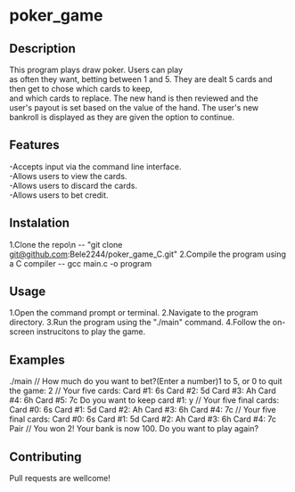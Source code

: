 # poker_game

## Description
  This program plays draw poker.  Users can play  
  as often they want, betting between 1 and 5.  They
  are dealt 5 cards and then get to chose which cards to keep,  
  and which cards to replace.  The new hand is then reviewed and the   
  user's payout is set based on the value of the hand. The user's new  
  bankroll is displayed as they are given the option to continue.  

## Features
-Accepts input via the command line interface.  
-Allows users to view the cards.  
-Allows users to discard the cards.  
-Allows users to bet credit.  


## Instalation
1.Clone the repo\n
-- "git clone git@github.com:Bele2244/poker_game_C.git"
2.Compile the program using a C compiler
-- gcc main.c -o program

## Usage
1.Open the command prompt or terminal.
2.Navigate to the program directory.
3.Run the program using the "./main" command.
4.Follow the on-screen instrucitons to play the game. 

## Examples
./main
//
How much do you want to bet?(Enter a number)1 to 5, or 0 to quit the game: 2
//
Your five cards: 
Card #1: 6s
Card #2: 5d
Card #3: Ah
Card #4: 6h
Card #5: 7c
Do you want to keep card #1: y
//
Your five final cards: 
Card #0: 6s
Card #1: 5d
Card #2: Ah
Card #3: 6h
Card #4: 7c
//
Your five final cards: 
Card #0: 6s
Card #1: 5d
Card #2: Ah
Card #3: 6h
Card #4: 7c
Pair
//
You won 2!
Your bank is now 100.
Do you want to play again?

## Contributing

Pull requests are wellcome!
